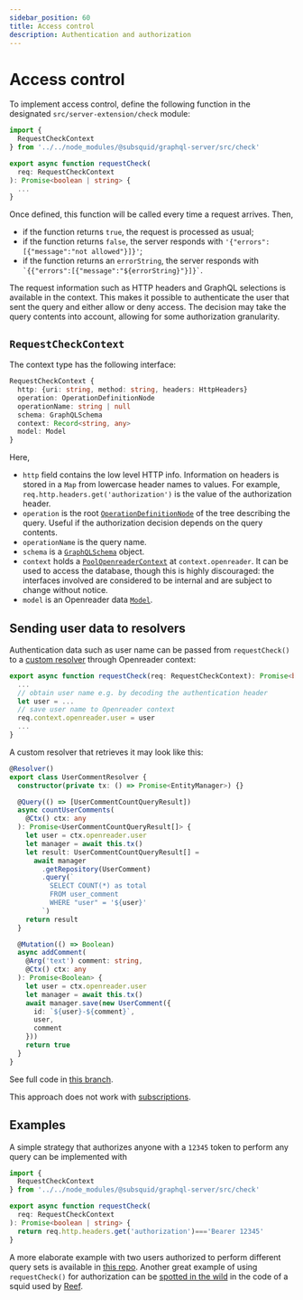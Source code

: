 ```yaml
---
sidebar_position: 60
title: Access control
description: Authentication and authorization
---
```


# Access control

To implement access control, define the following function in the designated `src/server-extension/check` module:
```typescript
import {
  RequestCheckContext
} from '../../node_modules/@subsquid/graphql-server/src/check'

export async function requestCheck(
  req: RequestCheckContext
): Promise<boolean | string> {
  ...
}
```
Once defined, this function will be called every time a request arrives. Then,
* if the function returns `true`, the request is processed as usual;
* if the function returns `false`, the server responds with `'{"errors":[{"message":"not allowed"}]}'`;
* if the function returns an `errorString`, the server responds with `` `{{"errors":[{"message":"${errorString}"}]}` ``.

The request information such as HTTP headers and GraphQL selections is available in the context. This makes it possible to authenticate the user that sent the query and either allow or deny access. The decision may take the query contents into account, allowing for some authorization granularity.

## `RequestCheckContext`

The context type has the following interface:
```typescript
RequestCheckContext {
  http: {uri: string, method: string, headers: HttpHeaders}
  operation: OperationDefinitionNode
  operationName: string | null
  schema: GraphQLSchema
  context: Record<string, any>
  model: Model
}
```
Here,
* `http` field contains the low level HTTP info. Information on headers is stored in a `Map` from lowercase header names to values. For example, `req.http.headers.get('authorization')` is the value of the authorization header.
* `operation` is the root [`OperationDefinitionNode`](https://graphql-js.org/api/interface/OperationDefinitionNode) of the tree describing the query. Useful if the authorization decision depends on the query contents.
* `operationName` is the query name.
* `schema` is a [`GraphQLSchema`](https://graphql-js.org/api/class/GraphQLSchema) object.
* `context` holds a [`PoolOpenreaderContext`](https://github.com/subsquid/squid-sdk/blob/master/graphql/openreader/src/db.ts) at `context.openreader`. It can be used to access the database, though this is highly discouraged: the interfaces involved are considered to be internal and are subject to change without notice.
* `model` is an Openreader data [`Model`](https://github.com/subsquid/squid-sdk/blob/master/graphql/openreader/src/model.ts).

## Sending user data to resolvers

Authentication data such as user name can be passed from `requestCheck()` to a [custom resolver](/sdk/resources/graphql-server/custom-resolvers/) through Openreader context:
```typescript
export async function requestCheck(req: RequestCheckContext): Promise<boolean | string> {
  ...
  // obtain user name e.g. by decoding the authentication header
  let user = ...
  // save user name to Openreader context
  req.context.openreader.user = user
  ...
}
```
A custom resolver that retrieves it may look like this:
```typescript
@Resolver()
export class UserCommentResolver {
  constructor(private tx: () => Promise<EntityManager>) {}

  @Query(() => [UserCommentCountQueryResult])
  async countUserComments(
    @Ctx() ctx: any
  ): Promise<UserCommentCountQueryResult[]> {
    let user = ctx.openreader.user
    let manager = await this.tx()
    let result: UserCommentCountQueryResult[] =
      await manager
        .getRepository(UserComment)
        .query(`
          SELECT COUNT(*) as total
          FROM user_comment
          WHERE "user" = '${user}'
        `)
    return result
  }

  @Mutation(() => Boolean)
  async addComment(
    @Arg('text') comment: string,
    @Ctx() ctx: any
  ): Promise<Boolean> {
    let user = ctx.openreader.user
    let manager = await this.tx()
    await manager.save(new UserComment({
      id: `${user}-${comment}`,
      user,
      comment
    }))
    return true
  }
}
```
See full code in [this branch](https://github.com/subsquid-labs/access-control-example/tree/interacting-with-resolver).

This approach does not work with [subscriptions](/sdk/resources/graphql-server/subscriptions/).

## Examples

A simple strategy that authorizes anyone with a `12345` token to perform any query can be implemented with
```typescript title="src/server-extension/check.ts"
import {
  RequestCheckContext
} from '../../node_modules/@subsquid/graphql-server/src/check'

export async function requestCheck(
  req: RequestCheckContext
): Promise<boolean | string> {
  return req.http.headers.get('authorization')==='Bearer 12345'
}
```
A more elaborate example with two users authorized to perform different query sets is available in [this repo](https://github.com/subsquid-labs/access-control-example). Another great example of using `requestCheck()` for authorization can be [spotted in the wild](https://github.com/reef-defi/reef-subsquid-processor/tree/master/src/server-extension) in the code of a squid used by [Reef](https://reef.io).
